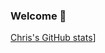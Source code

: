 ### Welcome 👋

[Chris's GitHub stats](
https://github-readme-stats.vercel.app/api?username=christophschranz&count_private=true&theme=algolia)]
